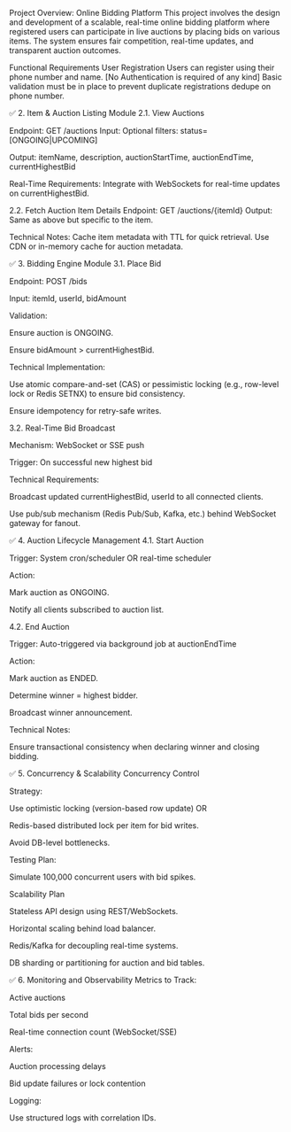 Project Overview: Online Bidding Platform
This project involves the design and development of a scalable, real-time online bidding platform where registered users can participate in live auctions by placing bids on various items. The system ensures fair competition, real-time updates, and transparent auction outcomes.

Functional Requirements
User Registration
Users can register using their phone number and name. [No Authentication is required of any kind]
Basic validation must be in place to prevent duplicate registrations dedupe on phone number.

✅ 2. Item & Auction Listing Module
2.1. View Auctions

Endpoint: GET /auctions
Input: Optional filters: status=[ONGOING|UPCOMING]

Output:
itemName, description, auctionStartTime, auctionEndTime, currentHighestBid

Real-Time Requirements:
Integrate with WebSockets for real-time updates on currentHighestBid.

2.2. Fetch Auction Item Details
Endpoint: GET /auctions/{itemId}
Output:
Same as above but specific to the item.

Technical Notes:
Cache item metadata with TTL for quick retrieval.
Use CDN or in-memory cache for auction metadata.


✅ 3. Bidding Engine Module
3.1. Place Bid

Endpoint: POST /bids

Input: itemId, userId, bidAmount

Validation:

Ensure auction is ONGOING.

Ensure bidAmount > currentHighestBid.

Technical Implementation:

Use atomic compare-and-set (CAS) or pessimistic locking (e.g., row-level lock or Redis SETNX) to ensure bid consistency.

Ensure idempotency for retry-safe writes.

3.2. Real-Time Bid Broadcast

Mechanism: WebSocket or SSE push

Trigger: On successful new highest bid

Technical Requirements:

Broadcast updated currentHighestBid, userId to all connected clients.

Use pub/sub mechanism (Redis Pub/Sub, Kafka, etc.) behind WebSocket gateway for fanout.

✅ 4. Auction Lifecycle Management
4.1. Start Auction

Trigger: System cron/scheduler OR real-time scheduler

Action:

Mark auction as ONGOING.

Notify all clients subscribed to auction list.

4.2. End Auction

Trigger: Auto-triggered via background job at auctionEndTime

Action:

Mark auction as ENDED.

Determine winner = highest bidder.

Broadcast winner announcement.

Technical Notes:

Ensure transactional consistency when declaring winner and closing bidding.

✅ 5. Concurrency & Scalability
Concurrency Control

Strategy:

Use optimistic locking (version-based row update) OR

Redis-based distributed lock per item for bid writes.

Avoid DB-level bottlenecks.

Testing Plan:

Simulate 100,000 concurrent users with bid spikes.

Scalability Plan

Stateless API design using REST/WebSockets.

Horizontal scaling behind load balancer.

Redis/Kafka for decoupling real-time systems.

DB sharding or partitioning for auction and bid tables.

✅ 6. Monitoring and Observability
Metrics to Track:

Active auctions

Total bids per second

Real-time connection count (WebSocket/SSE)

Alerts:

Auction processing delays

Bid update failures or lock contention

Logging:

Use structured logs with correlation IDs.